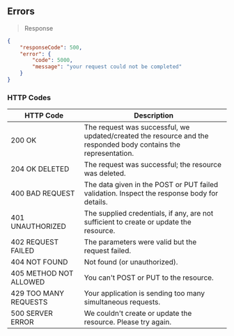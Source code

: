 ## Errors

> Response

```json
{
	"responseCode": 500,
	"error": {
		"code": 5000,
		"message": "your request could not be completed"
	}
}
```

### HTTP Codes
| HTTP Code							 | Description |
| ------------ |------------------------------------------|
| 200 OK	| The request was successful, we updated/created the resource and the responded body contains the representation. |
| 204 OK DELETED	| The request was successful; the resource was deleted. |
| 400 BAD REQUEST | The data given in the POST or PUT failed validation. Inspect the response body for details. |
| 401 UNAUTHORIZED	| The supplied credentials, if any, are not sufficient to create or update the resource.	|
| 402 REQUEST FAILED	| The parameters were valid but the request failed. |
| 404 NOT FOUND | Not found (or unauthorized).	|
| 405 METHOD NOT ALLOWED	| You can't POST or PUT to the resource.	|
| 429 TOO MANY REQUESTS | Your application is sending too many simultaneous requests. |
| 500 SERVER ERROR	| We couldn't create or update the resource. Please try again.	|
